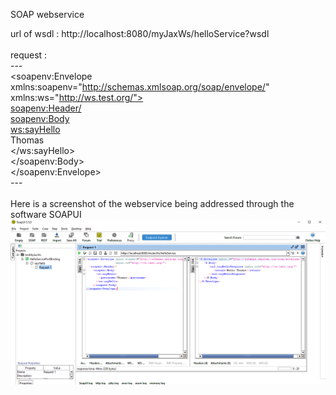 SOAP webservice


url of wsdl : http://localhost:8080/myJaxWs/helloService?wsdl <br/>
<br/>
request :<br/>
---<br/>
<soapenv:Envelope xmlns:soapenv="http://schemas.xmlsoap.org/soap/envelope/" xmlns:ws="http://ws.test.org/"> <br/>
  <soapenv:Header/> <br/>
    <soapenv:Body> <br/>
      <ws:sayHello> <br/>
        <guestname>Thomas</guestname> <br/>
      </ws:sayHello> <br/>
    </soapenv:Body> <br/>
</soapenv:Envelope> <br/>
---<br/>
<br/>
Here is a screenshot of the webservice being addressed through the software SOAPUI<br/>
![Request executed through SOAPUI](./request_in_SOAPUI.png)